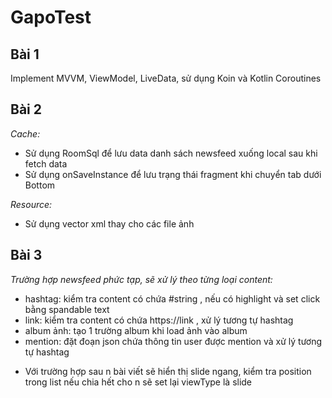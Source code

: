 # GapoTest

## Bài 1
 Implement MVVM, ViewModel, LiveData, sử dụng Koin và Kotlin Coroutines 

## Bài 2
 *Cache:*
 + Sử dụng RoomSql để lưu data danh sách newsfeed xuống local sau khi fetch data
 + Sử dụng onSaveInstance để lưu trạng thái fragment khi chuyển tab dưới Bottom
 
 *Resource:*
 + Sử dụng vector xml thay cho các file ảnh
 
 ## Bài 3
*Trường hợp newsfeed phức tạp, sẽ xử lý theo từng loại content:*
- hashtag: kiểm tra content có chứa #string , nếu có highlight và set click bằng spandable text
- link: kiểm tra content có chứa https://link , xử lý tương tự hashtag
- album ảnh: tạo 1 trường album khi load ảnh vào album
- mention: đặt đoạn json chứa thông tin user được mention và xử lý tương tự hashtag

* Với trường hợp sau n bài viết sẽ hiển thị slide ngang, kiểm tra position trong list nếu chia hết cho n sẽ set lại viewType là slide
 
